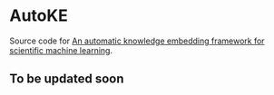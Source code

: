 # AutoKE
Source code for [An automatic knowledge embedding framework for scientific machine learning](https://doi.org/10.48550/arXiv.2205.05390).

## To be updated soon
